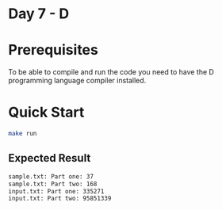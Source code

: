 # Day 7 - D

# Prerequisites

To be able to compile and run the code you need to have the D programming language compiler installed.

# Quick Start

```bash
make run
```

## Expected Result

```txt
sample.txt: Part one: 37
sample.txt: Part two: 168
input.txt: Part one: 335271
input.txt: Part two: 95851339
```